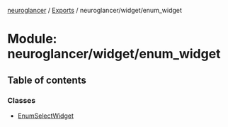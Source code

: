 [neuroglancer](../README.md) / [Exports](../modules.md) / neuroglancer/widget/enum\_widget

# Module: neuroglancer/widget/enum\_widget

## Table of contents

### Classes

- [EnumSelectWidget](../classes/neuroglancer_widget_enum_widget.EnumSelectWidget.md)
